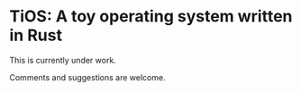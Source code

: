 # TiOS: A toy operating system written in Rust
This is currently under work.

Comments and suggestions are welcome.